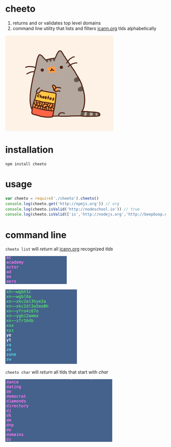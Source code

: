 # cheeto

1. returns and or validates top level domains
2. command line utility that lists and filters [icann.org](http://data.iana.org/TLD/tlds-alpha-by-domain.txt) tlds alphabetically

![](./cheetos-pusheen.gif?raw=true)


# installation

    npm install cheeto

# usage

```javascript
var cheeto = require('./cheeto').cheeto() 
console.log(cheeto.get('http://npmjs.org')) // org
console.log(cheeto.isValid('http://nodeschool.io')) // true
console.log(cheeto.isValid(['is','http://nodejs.org','http://beepboop.net','cropdust'])) // [1,1,1,0]
```

# command line
<code>cheeto list</code> will *return* all [icann.org](http://data.iana.org/TLD/tlds-alpha-by-domain.txt) recognized *tlds*

![](./images/cheeto-list-f.png?raw=true)

![](./images/cheeto-list-u.png?raw=true)

<code>cheeto char</code> will *return* all tlds that start with *char*    

![](./images/cheeto-ch.png?raw=true)
